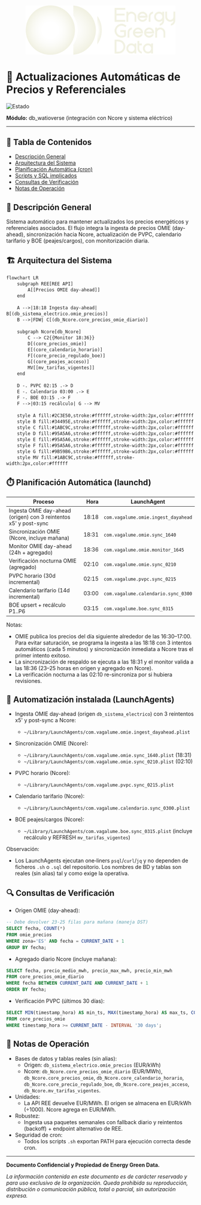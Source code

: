<p align="center">
  <img src="assets/EGD.png" alt="Energy Green Data" width="400"/>
</p>

# 🔄 Actualizaciones Automáticas de Precios y Referenciales

![Estado](https://img.shields.io/badge/estado-producción-green)

**Módulo:** db_watioverse (integración con Ncore y sistema eléctrico)

---

## 📑 Tabla de Contenidos

- [Descripción General](#-descripción-general)
- [Arquitectura del Sistema](#-arquitectura-del-sistema)
- [Planificación Automática (cron)](#-planificación-automática-cron)
- [Scripts y SQL implicados](#-scripts-y-sql-implicados)
- [Consultas de Verificación](#-consultas-de-verificación)
- [Notas de Operación](#-notas-de-operación)

## 🎯 Descripción General

Sistema automático para mantener actualizados los precios energéticos y referenciales asociados. El flujo integra la ingesta de precios OMIE (day-ahead), sincronización hacia Ncore, actualización de PVPC, calendario tarifario y BOE (peajes/cargos), con monitorización diaria.

## 🏗️ Arquitectura del Sistema

```mermaid
flowchart LR
    subgraph REE[REE API]
        A[[Precios OMIE day-ahead]]
    end

    A -->|18:18 Ingesta day-ahead| B[(db_sistema_electrico.omie_precios)]
    B -->|FDW| C[(db_Ncore.core_precios_omie_diario)]

    subgraph Ncore[db_Ncore]
        C --> C2{{Monitor 18:36}}
        D[(core_precios_omie)]
        E[(core_calendario_horario)]
        F[(core_precio_regulado_boe)]
        G[(core_peajes_acceso)]
        MV[[mv_tarifas_vigentes]]
    end

    D -. PVPC 02:15 .-> D
    E -. Calendario 03:00 .-> E
    F -. BOE 03:15 .-> F
    F -->|03:15 recálculo| G --> MV

    style A fill:#2C3E50,stroke:#ffffff,stroke-width:2px,color:#ffffff
    style B fill:#34495E,stroke:#ffffff,stroke-width:2px,color:#ffffff
    style C fill:#1ABC9C,stroke:#ffffff,stroke-width:2px,color:#ffffff
    style D fill:#95A5A6,stroke:#ffffff,stroke-width:2px,color:#ffffff
    style E fill:#95A5A6,stroke:#ffffff,stroke-width:2px,color:#ffffff
    style F fill:#95A5A6,stroke:#ffffff,stroke-width:2px,color:#ffffff
    style G fill:#9B59B6,stroke:#ffffff,stroke-width:2px,color:#ffffff
    style MV fill:#1ABC9C,stroke:#ffffff,stroke-width:2px,color:#ffffff
```

## ⏱️ Planificación Automática (launchd)

| Proceso | Hora | LaunchAgent |
|---|---:|---|
| Ingesta OMIE day-ahead (origen) con 3 reintentos x5' y post-sync | 18:18 | `com.vagalume.omie.ingest_dayahead` |
| Sincronización OMIE (Ncore, incluye mañana) | 18:31 | `com.vagalume.omie.sync_1640` |
| Monitor OMIE day-ahead (24h + agregado) | 18:36 | `com.vagalume.omie.monitor_1645` |
| Verificación nocturna OMIE (agregado) | 02:10 | `com.vagalume.omie.sync_0210` |
| PVPC horario (30d incremental) | 02:15 | `com.vagalume.pvpc.sync_0215` |
| Calendario tarifario (14d incremental) | 03:00 | `com.vagalume.calendario.sync_0300` |
| BOE upsert + recálculo P1..P6 | 03:15 | `com.vagalume.boe.sync_0315` |

Notas:
- OMIE publica los precios del día siguiente alrededor de las 16:30–17:00. Para evitar saturación, se programa la ingesta a las 18:18 con 3 intentos automáticos (cada 5 minutos) y sincronización inmediata a Ncore tras el primer intento exitoso.
- La sincronización de respaldo se ejecuta a las 18:31 y el monitor valida a las 18:36 (23–25 horas en origen y agregado en Ncore).
- La verificación nocturna a las 02:10 re-sincroniza por si hubiera revisiones.

## 🧩 Automatización instalada (LaunchAgents)

- Ingesta OMIE day-ahead (origen `db_sistema_electrico`) con 3 reintentos x5' y post-sync a Ncore:
  - `~/Library/LaunchAgents/com.vagalume.omie.ingest_dayahead.plist`

- Sincronización OMIE (Ncore):
  - `~/Library/LaunchAgents/com.vagalume.omie.sync_1640.plist` (18:31)
  - `~/Library/LaunchAgents/com.vagalume.omie.sync_0210.plist` (02:10)

- PVPC horario (Ncore):
  - `~/Library/LaunchAgents/com.vagalume.pvpc.sync_0215.plist`

- Calendario tarifario (Ncore):
  - `~/Library/LaunchAgents/com.vagalume.calendario.sync_0300.plist`

- BOE peajes/cargos (Ncore):
  - `~/Library/LaunchAgents/com.vagalume.boe.sync_0315.plist` (incluye recálculo y REFRESH `mv_tarifas_vigentes`)

Observación:
- Los LaunchAgents ejecutan one‑liners `psql`/`curl`/`jq` y no dependen de ficheros `.sh` o `.sql` del repositorio. Los nombres de BD y tablas son reales (sin alias) tal y como exige la operativa.

## 🔍 Consultas de Verificación

- Origen OMIE (day-ahead):

```sql
-- Debe devolver 23-25 filas para mañana (maneja DST)
SELECT fecha, COUNT(*)
FROM omie_precios
WHERE zona='ES' AND fecha = CURRENT_DATE + 1
GROUP BY fecha;
```

- Agregado diario Ncore (incluye mañana):

```sql
SELECT fecha, precio_medio_mwh, precio_max_mwh, precio_min_mwh
FROM core_precios_omie_diario
WHERE fecha BETWEEN CURRENT_DATE AND CURRENT_DATE + 1
ORDER BY fecha;
```

- Verificación PVPC (últimos 30 días):

```sql
SELECT MIN(timestamp_hora) AS min_ts, MAX(timestamp_hora) AS max_ts, COUNT(*) AS registros
FROM core_precios_omie
WHERE timestamp_hora >= CURRENT_DATE - INTERVAL '30 days';
```

## 🧭 Notas de Operación

- Bases de datos y tablas reales (sin alias):
  - Origen: `db_sistema_electrico.omie_precios` (EUR/kWh)
  - Ncore: `db_Ncore.core_precios_omie_diario` (EUR/MWh), `db_Ncore.core_precios_omie`, `db_Ncore.core_calendario_horario`, `db_Ncore.core_precio_regulado_boe`, `db_Ncore.core_peajes_acceso`, `db_Ncore.mv_tarifas_vigentes`.
- Unidades:
  - La API REE devuelve EUR/MWh. El origen se almacena en EUR/kWh (÷1000). Ncore agrega en EUR/MWh.
- Robustez:
  - Ingesta usa paquetes semanales con fallback diario y reintentos (backoff) + endpoint alternativo de REE.
- Seguridad de cron:
  - Todos los scripts `.sh` exportan PATH para ejecución correcta desde cron.

---

**Documento Confidencial y Propiedad de Energy Green Data.**

*La información contenida en este documento es de carácter reservado y para uso exclusivo de la organización. Queda prohibida su reproducción, distribución o comunicación pública, total o parcial, sin autorización expresa.*

